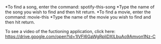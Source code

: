 *To find a song, enter the command: spotify-this-song
*Type the name of the song you wish to find and then hit return.
*To find a movie, enter the command: movie-this
*Type the name of the movie you wish to find and then hit return.

To see a video of the fuctioning application, click here: https://drive.google.com/open?id=1IVFl6GaWgRpliDXILbuAo9Amvon1Nz-C